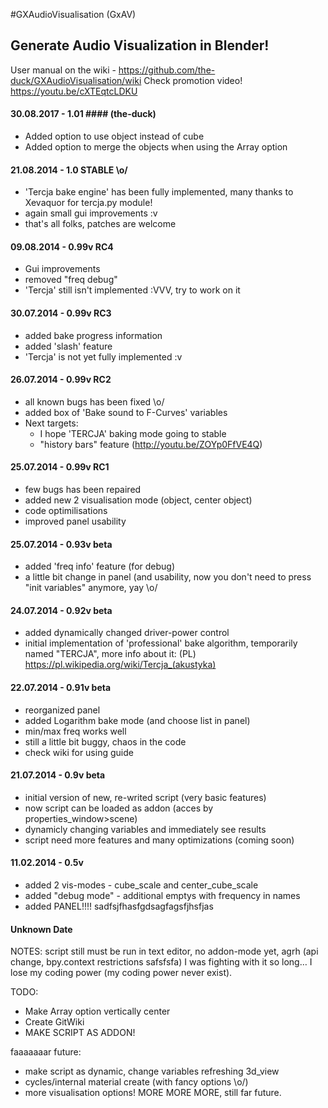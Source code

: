 
#GXAudioVisualisation (GxAV)

Generate Audio Visualization in Blender!
-----

User manual on the wiki - https://github.com/the-duck/GXAudioVisualisation/wiki
Check promotion video! https://youtu.be/cXTEqtcLDKU


#### 30.08.2017 - 1.01 #### (the-duck)
- Added option to use object instead of cube
- Added option to merge the objects when using the Array option

#### 21.08.2014 - 1.0 STABLE \o/ ####
- 'Tercja bake engine' has been fully implemented, many thanks to Xevaquor for tercja.py module!
- again small gui improvements :v
- that's all folks, patches are welcome

#### 09.08.2014 - 0.99v RC4 ####
- Gui improvements
- removed "freq debug"
- 'Tercja' still isn't implemented :VVV, try to work on it

#### 30.07.2014 - 0.99v RC3 ####
- added bake progress information
- added 'slash' feature
- 'Tercja' is not yet fully implemented :v

#### 26.07.2014 - 0.99v RC2 ####
- all known bugs has been fixed \o/
- added box of 'Bake sound to F-Curves' variables
- Next targets:
  * I hope 'TERCJA' baking mode going to stable
  * "history bars" feature (http://youtu.be/ZOYp0FfVE4Q)

#### 25.07.2014 - 0.99v RC1 ####
- few bugs has been repaired
- added new 2 visualisation mode (object, center object)
- code optimilisations
- improved panel usability

#### 25.07.2014 - 0.93v beta ####
- added 'freq info' feature (for debug)
- a little bit change in panel (and usability, now you don't need to press "init variables" anymore, yay \o/

#### 24.07.2014 - 0.92v beta ####
- added dynamically changed driver-power control
- initial implementation of 'professional' bake algorithm, temporarily named "TERCJA",
  more info about it: (PL) https://pl.wikipedia.org/wiki/Tercja_(akustyka)

#### 22.07.2014 - 0.91v beta ####
- reorganized panel
- added Logarithm bake mode (and choose list in panel)
- min/max freq works well
- still a little bit buggy, chaos in the code
- check wiki for using guide

#### 21.07.2014 - 0.9v beta ####
- initial version of new, re-writed script (very basic features)
- now script can be loaded as addon (acces by properties_window>scene)
- dynamicly changing variables and immediately see results
- script need more features and many optimizations (coming soon)

#### 11.02.2014 - 0.5v ####

- added 2 vis-modes - cube_scale and center_cube_scale
- added "debug mode" - additional emptys with frequency in names
- added PANEL!!!! sadfsjfhasfgdsagfagsfjhsfjas

#### Unknown Date ####

NOTES: script still must be run in text editor, no addon-mode yet, agrh (api change, bpy.context restrictions
safsfsfa)
I was fighting with it so long… I lose my coding power (my coding power never exist).

TODO:
- Make Array option vertically center
- Create GitWiki
- MAKE SCRIPT AS ADDON!

faaaaaaar future:
- make script as dynamic, change variables refreshing 3d_view
- cycles/internal material create (with fancy options \o/)
- more visualisation options! MORE MORE MORE, still far future.
